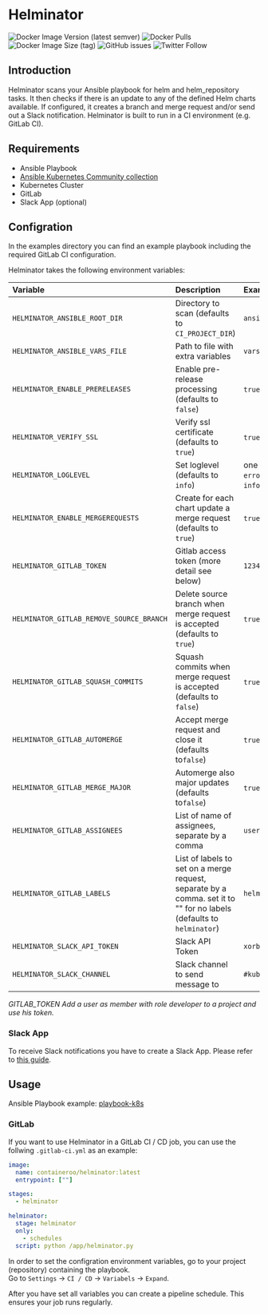 # Helminator

![Docker Image Version (latest semver)](https://img.shields.io/docker/v/containeroo/helminator?style=flat-square)
![Docker Pulls](https://img.shields.io/docker/pulls/containeroo/helminator?style=flat-square)
![Docker Image Size (tag)](https://img.shields.io/docker/image-size/containeroo/helminator/latest?style=flat-square)
![GitHub issues](https://img.shields.io/github/issues/containeroo/helminator?style=flat-square)
![Twitter Follow](https://img.shields.io/twitter/follow/containeroo?style=social)

## Introduction

Helminator scans your Ansible playbook for helm and helm_repository tasks.
It then checks if there is an update to any of the defined Helm charts available. If configured, it creates a branch and merge request and/or send out a Slack notification.
Helminator is built to run in a CI environment (e.g. GitLab CI).

## Requirements

- Ansible Playbook
- [Ansible Kubernetes Community collection](https://github.com/ansible-collections/community.kubernetes)
- Kubernetes Cluster
- GitLab
- Slack App (optional)

## Configration

In the examples directory you can find an example playbook including the required GitLab CI configuration.

Helminator takes the following environment variables:

| Variable                                 | Description                                                                                                          | Example                                                |
| :--------------------------------------- | :------------------------------------------------------------------------------------------------------------------- | :----------------------------------------------------- |
| `HELMINATOR_ANSIBLE_ROOT_DIR`            | Directory to scan (defaults to `CI_PROJECT_DIR`)                                                                     | `ansible/`                                             |
| `HELMINATOR_ANSIBLE_VARS_FILE`           | Path to file with extra variables                                                                                    | `vars/main.yml`                                        |
| `HELMINATOR_ENABLE_PRERELEASES`          | Enable pre-release processing (defaults to `false`)                                                                  | `true` or `false`                                      |
| `HELMINATOR_VERIFY_SSL`                  | Verify ssl certificate (defaults to `true`)                                                                          | `true` or `false`                                      |
| `HELMINATOR_LOGLEVEL`                    | Set loglevel (defaults to `info`)                                                                                    | one of `critical`, `error`, `warning`, `info`, `debug` |
| `HELMINATOR_ENABLE_MERGEREQUESTS`        | Create for each chart update a merge request (defaults to `true`)                                                    | `true` or `false`                                      |
| `HELMINATOR_GITLAB_TOKEN`                | Gitlab access token (more detail see below)                                                                          | `12345678`                                             |
| `HELMINATOR_GITLAB_REMOVE_SOURCE_BRANCH` | Delete source branch when merge request is accepted (defaults to `true`)                                             | `true` or `false`                                      |
| `HELMINATOR_GITLAB_SQUASH_COMMITS`       | Squash commits when merge request is accepted (defaults to `false`)                                                  | `true` or `false`                                      |
| `HELMINATOR_GITLAB_AUTOMERGE`            | Accept merge request and close it (defaults to`false`)                                                               | `true` or `false`                                      |
| `HELMINATOR_GITLAB_MERGE_MAJOR`          | Automerge also major updates (defaults to`false`)                                                                    | `true` or `false`                                      |
| `HELMINATOR_GITLAB_ASSIGNEES`            | List of name of assignees, separate by a comma                                                                       | `user1,user2`                                          |
| `HELMINATOR_GITLAB_LABELS`               | List of labels to set on a merge request, separate by a comma. set it to "" for no labels (defaults to `helminator`) | `helm,update,k8s`                                      |
| `HELMINATOR_SLACK_API_TOKEN`             | Slack API Token                                                                                                      | `xorb-abc-def`                                         |
| `HELMINATOR_SLACK_CHANNEL`               | Slack channel to send message to                                                                                     | `#kubernetes`                                          |

*GITLAB_TOKEN*
*Add a user as member with role developer to a project and use his token.*

### Slack App

To receive Slack notifications you have to create a Slack App. Please refer to [this guide](https://github.com/slackapi/python-slackclient/blob/master/tutorial/01-creating-the-slack-app.md).

## Usage

Ansible Playbook example: [playbook-k8s](https://github.com/containeroo/playbook-k8s)

### GitLab

If you want to use Helminator in a GitLab CI / CD job, you can use the follwing `.gitlab-ci.yml` as an example:

```yaml
image:
  name: containeroo/helminator:latest
  entrypoint: [""]

stages:
  - helminator

helminator:
  stage: helminator
  only:
    - schedules
  script: python /app/helminator.py
```

In order to set the configration environment variables, go to your project (repository) containing the playbook.  
Go to `Settings` -> `CI / CD` -> `Variabels` -> `Expand`.

After you have set all variables you can create a pipeline schedule. This ensures your job runs regularly.

